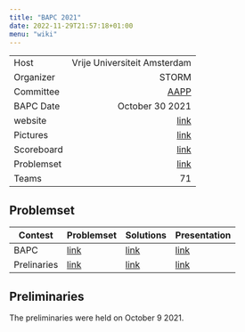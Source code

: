 ```yaml
---
title: "BAPC 2021"
date: 2022-11-29T21:57:18+01:00
menu: "wiki"
---
```


|            |                              |
|------------|-----------------------------:|
| Host       | Vrije Universiteit Amsterdam |
| Organizer  |                        STORM |
| Committee  |                [AAPP][email] |
| BAPC Date  |              October 30 2021 |
| website    |              [link][website] |
| Pictures   |               [link][photos] |
| Scoreboard |           [link][scoreboard] |
| Problemset |           [link][problemset] |
| Teams      |                           71 |

## Problemset
| Contest     | Problemset                                            | Solutions                                              | Presentation                                                                      |
|-------------|-------------------------------------------------------|--------------------------------------------------------|-----------------------------------------------------------------------------------|
| BAPC        | [link](https://2021.bapc.eu/bapc2021-problems.pdf)    | [link](https://2021.bapc.eu/bapc2021-solutions.pdf)    | [link](https://commissies.ch.tudelft.nl/chipcie/archive/2021/bapc/solutions.pdf)  |
| Prelinaries | [link](https://2021.bapc.eu/prelims2021-problems.pdf) | [link](https://2021.bapc.eu/prelims2021-solutions.pdf) | [link](https://commissies.ch.tudelft.nl/chipcie/archive/2021/dapc/solutions.pdf)  |

## Preliminaries
The preliminaries were held on October 9 2021.

[website]: https://2021.bapc.eu/
[email]: mailto:contact@2021.bapc.eu
[photos]: https://2021.bapc.eu/photos/
[scoreboard]: https://2021.bapc.eu/BAPC21.html
[problemset]: https://2021.bapc.eu/bapc2021-problems.pdf
